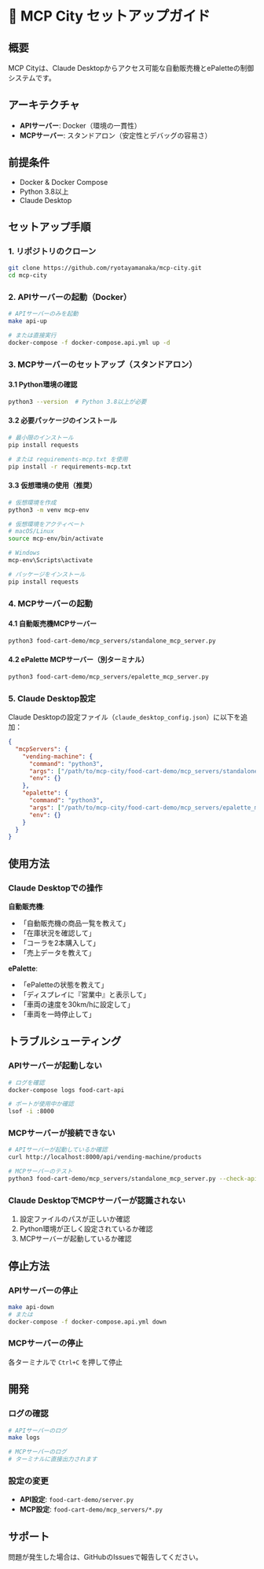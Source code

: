 # 🚀 MCP City セットアップガイド

## 概要

MCP Cityは、Claude Desktopからアクセス可能な自動販売機とePaletteの制御システムです。

## アーキテクチャ

- **APIサーバー**: Docker（環境の一貫性）
- **MCPサーバー**: スタンドアロン（安定性とデバッグの容易さ）

## 前提条件

- Docker & Docker Compose
- Python 3.8以上
- Claude Desktop

## セットアップ手順

### 1. リポジトリのクローン

```bash
git clone https://github.com/ryotayamanaka/mcp-city.git
cd mcp-city
```

### 2. APIサーバーの起動（Docker）

```bash
# APIサーバーのみを起動
make api-up

# または直接実行
docker-compose -f docker-compose.api.yml up -d
```

### 3. MCPサーバーのセットアップ（スタンドアロン）

#### 3.1 Python環境の確認

```bash
python3 --version  # Python 3.8以上が必要
```

#### 3.2 必要パッケージのインストール

```bash
# 最小限のインストール
pip install requests

# または requirements-mcp.txt を使用
pip install -r requirements-mcp.txt
```

#### 3.3 仮想環境の使用（推奨）

```bash
# 仮想環境を作成
python3 -m venv mcp-env

# 仮想環境をアクティベート
# macOS/Linux
source mcp-env/bin/activate

# Windows
mcp-env\Scripts\activate

# パッケージをインストール
pip install requests
```

### 4. MCPサーバーの起動

#### 4.1 自動販売機MCPサーバー

```bash
python3 food-cart-demo/mcp_servers/standalone_mcp_server.py
```

#### 4.2 ePalette MCPサーバー（別ターミナル）

```bash
python3 food-cart-demo/mcp_servers/epalette_mcp_server.py
```

### 5. Claude Desktop設定

Claude Desktopの設定ファイル（`claude_desktop_config.json`）に以下を追加：

```json
{
  "mcpServers": {
    "vending-machine": {
      "command": "python3",
      "args": ["/path/to/mcp-city/food-cart-demo/mcp_servers/standalone_mcp_server.py"],
      "env": {}
    },
    "epalette": {
      "command": "python3",
      "args": ["/path/to/mcp-city/food-cart-demo/mcp_servers/epalette_mcp_server.py"],
      "env": {}
    }
  }
}
```

## 使用方法

### Claude Desktopでの操作

**自動販売機**:
- 「自動販売機の商品一覧を教えて」
- 「在庫状況を確認して」
- 「コーラを2本購入して」
- 「売上データを教えて」

**ePalette**:
- 「ePaletteの状態を教えて」
- 「ディスプレイに『営業中』と表示して」
- 「車両の速度を30km/hに設定して」
- 「車両を一時停止して」

## トラブルシューティング

### APIサーバーが起動しない

```bash
# ログを確認
docker-compose logs food-cart-api

# ポートが使用中か確認
lsof -i :8000
```

### MCPサーバーが接続できない

```bash
# APIサーバーが起動しているか確認
curl http://localhost:8000/api/vending-machine/products

# MCPサーバーのテスト
python3 food-cart-demo/mcp_servers/standalone_mcp_server.py --check-api
```

### Claude DesktopでMCPサーバーが認識されない

1. 設定ファイルのパスが正しいか確認
2. Python環境が正しく設定されているか確認
3. MCPサーバーが起動しているか確認

## 停止方法

### APIサーバーの停止

```bash
make api-down
# または
docker-compose -f docker-compose.api.yml down
```

### MCPサーバーの停止

各ターミナルで `Ctrl+C` を押して停止

## 開発

### ログの確認

```bash
# APIサーバーのログ
make logs

# MCPサーバーのログ
# ターミナルに直接出力されます
```

### 設定の変更

- **API設定**: `food-cart-demo/server.py`
- **MCP設定**: `food-cart-demo/mcp_servers/*.py`

## サポート

問題が発生した場合は、GitHubのIssuesで報告してください。
